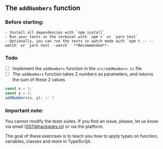 ## The `addNumbers` function

### Before starting: 
    - Install all dependencies with `npm install`
    - Run your tests in the terminal with `npm t` or `yarn test`
    - Optionally, you can run the tests in watch mode with `npm t -- --watch` or `yarn test --watch`  **Recommended**.

### Todo

- [ ] Implement the `addNumbers` function in the `src/addNumbers.ts` file
- [ ] The `addNumbers` function takes 2 numbers as parameters, and returns the sum of these 2 values

```ts
const x = 1;
const y = 2;
addNumbers(x, y); // 3
```

### Important note:
You cannot modify the tests suites. If you find an issue, please, let us know via email (007@hackages.io) or via the platform. 

The goal of these exercises is to teach you how to apply types on function, variables, classes and more in TypeScript.